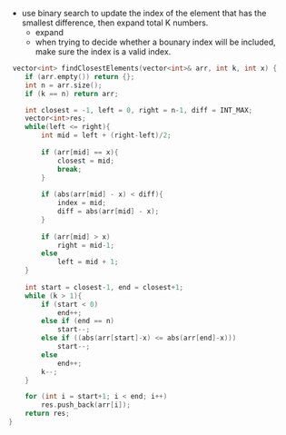 - use binary search to update the index of the element that has the smallest difference, then expand total K numbers.
    - expand 
    - when trying to decide whether a bounary index will be included, make sure the index is a valid index.

```cpp
 vector<int> findClosestElements(vector<int>& arr, int k, int x) {
    if (arr.empty()) return {};
    int n = arr.size();
    if (k == n) return arr;

    int closest = -1, left = 0, right = n-1, diff = INT_MAX;
    vector<int>res; 
    while(left <= right){
        int mid = left + (right-left)/2;
        
        if (arr[mid] == x){
            closest = mid;
            break;
        }
        
        if (abs(arr[mid] - x) < diff){
            index = mid;
            diff = abs(arr[mid] - x);
        }
       
        if (arr[mid] > x)
            right = mid-1;
        else 
            left = mid + 1;
    }
  
    int start = closest-1, end = closest+1;
    while (k > 1){
        if (start < 0)
            end++;
        else if (end == n)
            start--;
        else if ((abs(arr[start]-x) <= abs(arr[end]-x)))
            start--;
        else
            end++;
        k--;      
    }

    for (int i = start+1; i < end; i++)
        res.push_back(arr[i]);
    return res;
}
```

